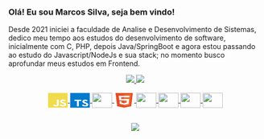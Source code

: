 ### Olá! Eu sou Marcos Silva, seja bem vindo!
<p>Desde 2021 iniciei a faculdade de Analise e Desenvolvimento de Sistemas, dedico meu tempo  aos estudos do desenvolvimento de software, inicialmente com C, PHP, depois Java/SpringBoot e agora estou passando ao estudo do Javascript/NodeJs e sua stack; no momento busco aprofundar meus estudos em Frontend.</p>

<div align="center">
  <a href="https://github.com/MarcosSilva2021">
  <img height="180em" src="https://github-readme-stats.vercel.app/api?username=MarcosSilva2021&show_icons=true&theme=dracula&include_all_commits=true&count_private=true"/>
  <img height="180em" src="https://github-readme-stats.vercel.app/api/top-langs/?username=MarcosSilva2021&layout=compact&langs_count=7&theme=dracula"/>
</div>
<div align="center" style="display: inline_block"><br>
  <img align="center" height="30" width="40" src="https://raw.githubusercontent.com/devicons/devicon/master/icons/javascript/javascript-plain.svg">
  <img align="center" height="30" width="40" src="https://raw.githubusercontent.com/devicons/devicon/master/icons/typescript/typescript-plain.svg">
  <img align="center" height="30" width="40" src="https://cdn.jsdelivr.net/gh/devicons/devicon/icons/nodejs/nodejs-original.svg">
  <img align="center" height="30" width="40" src="https://raw.githubusercontent.com/devicons/devicon/master/icons/html5/html5-original.svg">
  <img align="center" height="30" width="40" src="https://img.shields.io/badge/Java-000?style=for-the-badge&logo=java">
  <img align="center" height="30" width="40" src="https://img.shields.io/badge/C-000?style=for-the-badge&logo=c">
  <img align="center" height="30" width="40" src="https://img.shields.io/badge/Python-000?style=for-the-badge&logo=python">
  <img align="center" height="30" width="40" src="https://img.shields.io/badge/MySQL-000?style=for-the-badge&logo=mysql&logoColor=005C84">
    
  
</div>

##

<div align="center"> 
  <a href = "mailto:mfsilva5585@gmail.com"><img src="https://img.shields.io/badge/-Gmail-%23333?style=for-the-badge&logo=gmail&logoColor=white" target="_blank"></a>
  
</div>
